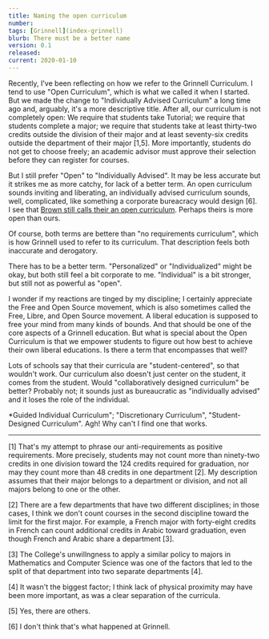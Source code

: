 ```yaml
---
title: Naming the open curriculum
number: 
tags: [Grinnell](index-grinnell)
blurb: There must be a better name
version: 0.1
released: 
current: 2020-01-10
---
```

Recently, I've been reflecting on how we refer to the Grinnell
Curriculum.  I tend to use "Open Curriculum", which is what we
called it when I started.  But we made the change to "Individually
Advised Curriculum" a long time ago and, arguably, it's a more
descriptive title.  After all, our curriculum is not completely
open: We require that students take Tutorial; we require that
students complete a major; we require that students take at least
thirty-two credits outside the division of their major and at least
seventy-six credits outside the department of their major [1,5].
More importantly, students do not get to choose freely; an academic
advisor must approve their selection before they can register for
courses.

But I still prefer "Open" to "Individually Advised".  It may be
less accurate but it strikes me as more catchy, for lack of a better
term.  An open curriculum sounds inviting and liberating, an
individually advised curriculum sounds, well, complicated, like
something a corporate bureacracy would design [6].  I see
that [Brown still calls their an open
curriculum](https://www.brown.edu/academics/undergraduate/open-curriculum/50).
Perhaps theirs is more open than ours.

Of course, both terms are bettere than "no requirements curriculum", which
is how Grinnell used to refer to its curriculum.  That description feels
both inaccurate and derogatory.

There has to be a better term.  "Personalized" or "Individualized" might
be okay, but both still feel a bit corporate to me.  "Individual" is
a bit stronger, but still not as powerful as "open".

I wonder if my reactions are tinged by my discipline; I certainly appreciate
the Free and Open Source movement, which is also sometimes called the
Free, Libre, and Open Source movement.  A liberal education is supposed
to free your mind from many kinds of bounds.  And that should be one of
the core aspects of a Grinnell education.  But what is special about the
Open Curriculum is that we empower students to figure out how best to
achieve their own liberal educations.  Is there a term that encompasses
that well?  

Lots of schools say that their curricula are "student-centered",
so that wouldn't work.  Our curriculum also doesn't just center on
the student, it comes from the student.  Would "collaboratively
designed curriculum" be better?  Probably not; it sounds just as 
bureaucratic as "individually advised" and it loses the role of
the individual.

*Guided Individual Curriculum"; "Discretionary Curriculum", 
"Student-Designed Curriculum".  Agh!  Why can't I find one that
works.

---

[1] That's my attempt to phrase our anti-requirements as positive
requirements.  More precisely, students may not count more than 
ninety-two credits in one division toward the 124 credits required
for graduation, nor may they count more than 48 credits in one
department [2].  My description assumes that their major belongs to
a department or division, and not all majors belong to one or the other.

[2] There are a few departments that have two different disciplines; in 
those cases, I think we don't count courses in the second discipline
toward the limit for the first major.  For example, a French major with
forty-eight credits in French can count additional credits in Arabic 
toward graduation, even though French and Arabic share a department [3].

[3] The College's unwillngness to apply a similar policy to majors in
Mathematics and Computer Science was one of the factors that led to the
split of that department into two separate departments [4].

[4] It wasn't the biggest factor; I think lack of physical proximity
may have been more important, as was a clear separation of the curricula.

[5] Yes, there are others.

[6] I don't think that's what happened at Grinnell.
